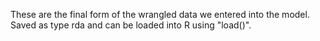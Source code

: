 These are the final form of the wrangled data we entered into the model. Saved as type rda and can be loaded into R using "load()".
